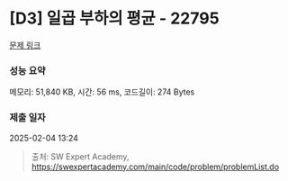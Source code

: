 # [D3] 일곱 부하의 평균 - 22795 

[문제 링크](https://swexpertacademy.com/main/code/problem/problemDetail.do?contestProbId=AZND_Dyq8SUDFAWB) 

### 성능 요약

메모리: 51,840 KB, 시간: 56 ms, 코드길이: 274 Bytes

### 제출 일자

2025-02-04 13:24



> 출처: SW Expert Academy, https://swexpertacademy.com/main/code/problem/problemList.do